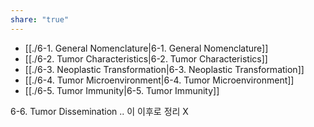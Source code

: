 ```yaml
---
share: "true"
---
```


- [[./6-1. General Nomenclature|6-1. General Nomenclature]]
- [[./6-2. Tumor Characteristics|6-2. Tumor Characteristics]]
- [[./6-3. Neoplastic Transformation|6-3. Neoplastic Transformation]]
- [[./6-4. Tumor Microenvironment|6-4. Tumor Microenvironment]]
- [[./6-5. Tumor Immunity|6-5. Tumor Immunity]]

6-6. Tumor Dissemination .. 이 이후로 정리 X